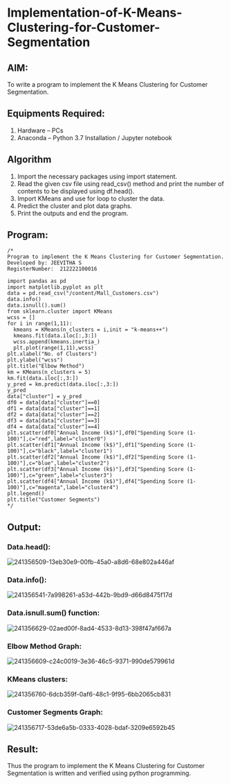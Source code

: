 # Implementation-of-K-Means-Clustering-for-Customer-Segmentation

## AIM:
To write a program to implement the K Means Clustering for Customer Segmentation.

## Equipments Required:
1. Hardware – PCs
2. Anaconda – Python 3.7 Installation / Jupyter notebook

## Algorithm
1. Import the necessary packages using import statement.
2. Read the given csv file using read_csv() method and print the number of contents to be displayed using df.head().
3. Import KMeans and use for loop to cluster the data.
4. Predict the cluster and plot data graphs.
5. Print the outputs and end the program.

## Program:
```
/*
Program to implement the K Means Clustering for Customer Segmentation.
Developed by: JEEVITHA S
RegisterNumber:  212222100016

import pandas as pd
import matplotlib.pyplot as plt
data = pd.read_csv("/content/Mall_Customers.csv")
data.info()
data.isnull().sum()
from sklearn.cluster import KMeans
wcss = []
for i in range(1,11):
  kmeans = KMeans(n_clusters = i,init = "k-means++")
  kmeans.fit(data.iloc[:,3:])
  wcss.append(kmeans.inertia_)
  plt.plot(range(1,11),wcss)
plt.xlabel("No. of Clusters")
plt.ylabel("wcss")
plt.title("Elbow Method")
km = KMeans(n_clusters = 5)
km.fit(data.iloc[:,3:])
y_pred = km.predict(data.iloc[:,3:])
y_pred
data["cluster"] = y_pred
df0 = data[data["cluster"]==0]
df1 = data[data["cluster"]==1]
df2 = data[data["cluster"]==2]
df3 = data[data["cluster"]==3]
df4 = data[data["cluster"]==4]
plt.scatter(df0["Annual Income (k$)"],df0["Spending Score (1-100)"],c="red",label="cluster0")
plt.scatter(df1["Annual Income (k$)"],df1["Spending Score (1-100)"],c="black",label="cluster1")
plt.scatter(df2["Annual Income (k$)"],df2["Spending Score (1-100)"],c="blue",label="cluster2")
plt.scatter(df3["Annual Income (k$)"],df3["Spending Score (1-100)"],c="green",label="cluster3")
plt.scatter(df4["Annual Income (k$)"],df4["Spending Score (1-100)"],c="magenta",label="cluster4")
plt.legend()
plt.title("Customer Segments")
*/
```

## Output:
### Data.head():
![241356509-13eb30e9-00fb-45a0-a8d6-68e802a446af](https://github.com/Jeevithha/Implementation-of-K-Means-Clustering-for-Customer-Segmentation/assets/123623197/23c1e07b-94a8-4200-93d0-106d3e3f7bab)
### Data.info():
![241356541-7a998261-a53d-442b-9bd9-d66d8475f17d](https://github.com/Jeevithha/Implementation-of-K-Means-Clustering-for-Customer-Segmentation/assets/123623197/7a2a9621-b082-4b14-a22f-3231a97eca4f)
### Data.isnull.sum() function:
![241356629-02aed00f-8ad4-4533-8d13-398f47af667a](https://github.com/Jeevithha/Implementation-of-K-Means-Clustering-for-Customer-Segmentation/assets/123623197/5938d268-8009-4891-af7c-f6d045f55c02)
### Elbow Method Graph:
![241356609-c24c0019-3e36-46c5-9371-990de579961d](https://github.com/Jeevithha/Implementation-of-K-Means-Clustering-for-Customer-Segmentation/assets/123623197/c5bef1bf-2afd-47f7-9cae-b0069f455705)
### KMeans clusters:
![241356760-6dcb359f-0af6-48c1-9f95-6bb2065cb831](https://github.com/Jeevithha/Implementation-of-K-Means-Clustering-for-Customer-Segmentation/assets/123623197/d3c143da-6608-4b61-8618-89bca41c873a)
### Customer Segments Graph:
![241356717-53de6a5b-0333-4028-bdaf-3209e6592b45](https://github.com/Jeevithha/Implementation-of-K-Means-Clustering-for-Customer-Segmentation/assets/123623197/c0d7d320-74a3-4a3b-9784-336cff470b46)

## Result:
Thus the program to implement the K Means Clustering for Customer Segmentation is written and verified using python programming.
